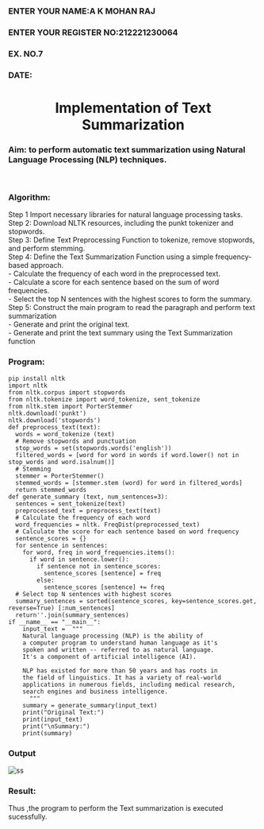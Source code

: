 <H3>ENTER YOUR NAME:A K MOHAN RAJ</H3>
<H3>ENTER YOUR REGISTER NO:212221230064</H3>
<H3>EX. NO.7</H3>
<H3>DATE:</H3>
<H1 ALIGN =CENTER>Implementation of Text  Summarization</H1>
<H3>Aim: to perform automatic text summarization using Natural Language Processing (NLP) techniques. </H3> 
 <BR>
<h3>Algorithm:</h3>
Step 1 Import necessary libraries for natural language processing tasks.<BR>
Step 2: Download NLTK resources, including the punkt tokenizer and stopwords.<BR>
Step 3: Define Text Preprocessing Function to tokenize, remove stopwords, and perform stemming.<BR>
Step 4: Define the Text Summarization Function using a simple frequency-based approach.<br>
    - Calculate the frequency of each word in the preprocessed text.<br>
    - Calculate a score for each sentence based on the sum of word frequencies.<br>
    - Select the top N sentences with the highest scores to form the summary.<br>
Step 5: Construct the main program to read the paragraph  and perform text summarization<br>
      - Generate and print the original text.<br>
      - Generate and print the text summary using the  Text Summarization function<br>
<H3>Program:</H3>

```
pip install nltk
import nltk
from nltk.corpus import stopwords
from nltk.tokenize import word_tokenize, sent_tokenize
from nltk.stem import PorterStemmer
nltk.download('punkt')
nltk.download('stopwords')
def preprocess_text(text):
  words = word_tokenize (text)
  # Remove stopwords and punctuation
  stop_words = set(stopwords.words('english'))
  filtered_words = [word for word in words if word.lower() not in stop_words and word.isalnum()]
  # Stemming
  stemmer = PorterStemmer()
  stemmed_words = [stemmer.stem (word) for word in filtered_words]
  return stemmed_words
def generate_summary (text, num_sentences=3):
  sentences = sent_tokenize(text)
  preprocessed_text = preprocess_text(text)
  # Calculate the frequency of each word
  word_frequencies = nltk. FreqDist(preprocessed_text)
  # Calculate the score for each sentence based on word frequency
  sentence_scores = {}
  for sentence in sentences:
    for word, freq in word_frequencies.items():
      if word in sentence.lower():
        if sentence not in sentence_scores:
          sentence_scores [sentence] = freq
        else:
          sentence_scores [sentence] += freq
  # Select top N sentences with highest scores
  summary_sentences = sorted(sentence_scores, key=sentence_scores.get, reverse=True) [:num_sentences]
  return''.join(summary_sentences)
if __name__ == "__main__":
    input_text =  """
    Natural language processing (NLP) is the ability of 
    a computer program to understand human language as it's 
    spoken and written -- referred to as natural language. 
    It's a component of artificial intelligence (AI).
    
    NLP has existed for more than 50 years and has roots in 
    the field of linguistics. It has a variety of real-world 
    applications in numerous fields, including medical research, 
    search engines and business intelligence.
      """
    summary = generate_summary(input_text)
    print("Original Text:")
    print(input_text)
    print("\nSummary:")
    print(summary)
```

<H3>Output</H3>


![ss](https://github.com/21005688/Ex-7-AAI/assets/94747031/7b58bb04-ccee-4edf-80ce-dc4ffdd132c4)




<H3>Result:</H3>
Thus ,the program to perform the Text summarization is executed sucessfully.


